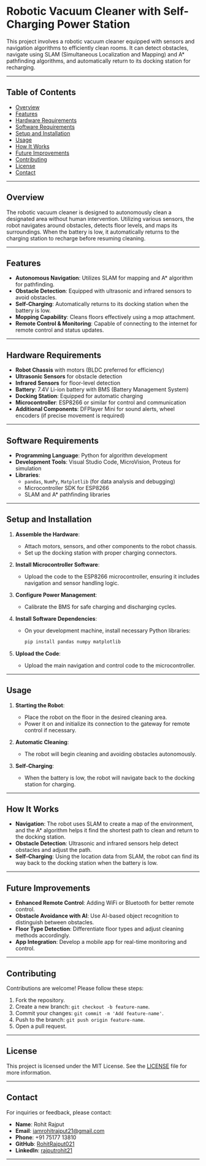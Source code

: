 # Robotic Vacuum Cleaner with Self-Charging Power Station

This project involves a robotic vacuum cleaner equipped with sensors and navigation algorithms to efficiently clean rooms. It can detect obstacles, navigate using SLAM (Simultaneous Localization and Mapping) and A* pathfinding algorithms, and automatically return to its docking station for recharging.

---

## Table of Contents
- [Overview](#overview)
- [Features](#features)
- [Hardware Requirements](#hardware-requirements)
- [Software Requirements](#software-requirements)
- [Setup and Installation](#setup-and-installation)
- [Usage](#usage)
- [How It Works](#how-it-works)
- [Future Improvements](#future-improvements)
- [Contributing](#contributing)
- [License](#license)
- [Contact](#contact)

---

## Overview

The robotic vacuum cleaner is designed to autonomously clean a designated area without human intervention. Utilizing various sensors, the robot navigates around obstacles, detects floor levels, and maps its surroundings. When the battery is low, it automatically returns to the charging station to recharge before resuming cleaning.

---

## Features

- **Autonomous Navigation**: Utilizes SLAM for mapping and A* algorithm for pathfinding.
- **Obstacle Detection**: Equipped with ultrasonic and infrared sensors to avoid obstacles.
- **Self-Charging**: Automatically returns to its docking station when the battery is low.
- **Mopping Capability**: Cleans floors effectively using a mop attachment.
- **Remote Control & Monitoring**: Capable of connecting to the internet for remote control and status updates.

---

## Hardware Requirements

- **Robot Chassis** with motors (BLDC preferred for efficiency)
- **Ultrasonic Sensors** for obstacle detection
- **Infrared Sensors** for floor-level detection
- **Battery**: 7.4V Li-ion battery with BMS (Battery Management System)
- **Docking Station**: Equipped for automatic charging
- **Microcontroller**: ESP8266 or similar for control and communication
- **Additional Components**: DFPlayer Mini for sound alerts, wheel encoders (if precise movement is required)

---

## Software Requirements

- **Programming Language**: Python for algorithm development
- **Development Tools**: Visual Studio Code, MicroVision, Proteus for simulation
- **Libraries**:
  - `pandas`, `NumPy`, `Matplotlib` (for data analysis and debugging)
  - Microcontroller SDK for ESP8266
  - SLAM and A* pathfinding libraries

---

## Setup and Installation

1. **Assemble the Hardware**:
   - Attach motors, sensors, and other components to the robot chassis.
   - Set up the docking station with proper charging connectors.

2. **Install Microcontroller Software**:
   - Upload the code to the ESP8266 microcontroller, ensuring it includes navigation and sensor handling logic.

3. **Configure Power Management**:
   - Calibrate the BMS for safe charging and discharging cycles.

4. **Install Software Dependencies**:
   - On your development machine, install necessary Python libraries:
     ```bash
     pip install pandas numpy matplotlib
     ```

5. **Upload the Code**:
   - Upload the main navigation and control code to the microcontroller.

---

## Usage

1. **Starting the Robot**:
   - Place the robot on the floor in the desired cleaning area.
   - Power it on and initialize its connection to the gateway for remote control if necessary.

2. **Automatic Cleaning**:
   - The robot will begin cleaning and avoiding obstacles autonomously.

3. **Self-Charging**:
   - When the battery is low, the robot will navigate back to the docking station for charging.

---

## How It Works

- **Navigation**: The robot uses SLAM to create a map of the environment, and the A* algorithm helps it find the shortest path to clean and return to the docking station.
- **Obstacle Detection**: Ultrasonic and infrared sensors help detect obstacles and adjust the path.
- **Self-Charging**: Using the location data from SLAM, the robot can find its way back to the docking station when the battery is low.

---

## Future Improvements

- **Enhanced Remote Control**: Adding WiFi or Bluetooth for better remote control.
- **Obstacle Avoidance with AI**: Use AI-based object recognition to distinguish between obstacles.
- **Floor Type Detection**: Differentiate floor types and adjust cleaning methods accordingly.
- **App Integration**: Develop a mobile app for real-time monitoring and control.

---

## Contributing

Contributions are welcome! Please follow these steps:
1. Fork the repository.
2. Create a new branch: `git checkout -b feature-name`.
3. Commit your changes: `git commit -m 'Add feature-name'`.
4. Push to the branch: `git push origin feature-name`.
5. Open a pull request.

---

## License

This project is licensed under the MIT License. See the [LICENSE](LICENSE) file for more information.

---

## Contact

For inquiries or feedback, please contact:

- **Name**: Rohit Rajput
- **Email**: iamrohitrajput21@gmail.com
- **Phone**: +91 75177 13810
- **GitHub**: [RohitRajput021](https://github.com/RohitRajput021)
- **LinkedIn**: [rajputrohit21](https://www.linkedin.com/in/rajputrohit21)

---
